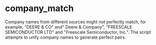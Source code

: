 # company_match
Company names from different sources might not perfectly match, for example, "DEERE &amp; CO" and" Deere &amp; Company", "FREESCALE SEMICONDUCTOR LTD" and "Freescale Semiconductor, Inc.". The script attempts to unify company names to generate perfect pairs. 
